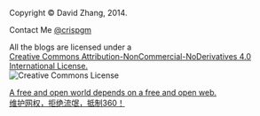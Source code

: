 
Copyright &copy; David Zhang, 2014.

Contact Me [@crispgm](http://www.weibo.com/crispgm)

All the blogs are licensed under a  
[Creative Commons Attribution-NonCommercial-NoDerivatives 4.0 International License.](http://creativecommons.org/licenses/by-nc-nd/4.0/)  
![Creative Commons License](http://crispgm.github.io/image/cc-by-nc-nd.png)

[A free and open world depends on a free and open web.](http://www.google.com/intl/en-US/takeaction/)  
[维护网权，拒绝流氓，抵制360！](http://weiquan.anquan.baidu.com/)
